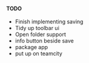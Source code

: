 
#### TODO
- Finish implementing saving
- Tidy up toolbar ui
- Open folder support
- info button beside save
- package app
- put up on teamcity
